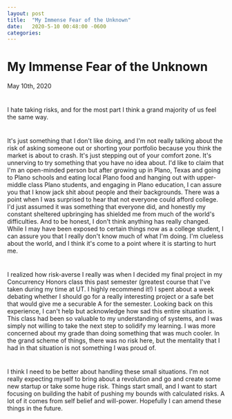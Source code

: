```yaml
---
layout: post
title:  "My Immense Fear of the Unknown"
date:   2020-5-10 00:48:00 -0600
categories: 
---
```


# My Immense Fear of the Unknown
May 10th, 2020
<hr style="height:10px; visibility:hidden;" />
I hate taking risks, and for the most part I think a grand majority of us feel the same way.

<hr style="height:10px; visibility:hidden;" />
It's just something that I don't like doing, and I'm not really talking about the risk of asking someone out or shorting your portfolio because you think the market is about to crash. It's just stepping out of your comfort zone. It's unnerving to try something that you have no idea about. I'd like to claim that I'm an open-minded person but after growing up in Plano, Texas and going to Plano schools and eating local Plano food and hanging out with upper-middle class Plano students, and engaging in Plano education, I can assure you that I know jack shit about people and their backgrounds. There was a point when I was surprised to hear that not everyone could afford college. I'd just assumed it was something that everyone did, and honestly my constant sheltered upbringing has shielded me from much of the world's difficulties. And to be honest, I don't think anything has really changed. While I may have been exposed to certain things now as a college student, I can assure you that I really don't know much of what I'm doing. I'm clueless about the world, and I think it's come to a point where it is starting to hurt me. 

<hr style="height:10px; visibility:hidden;" />

I realized how risk-averse I really was when I decided my final project in my Concurrency Honors class this past semester (greatest course that I've taken during my time at UT. I highly recommend it!) I spent about a week debating whether I should go for a really interesting project or a safe bet that would give me a securable A for the semester. Looking back on this experience, I can't help but acknowledge how sad this entire situation is. This class had been so valuable to my understanding of systems, and I was simply not willing to take the next step to solidify my learning. I was more concerned about my grade than doing something that was much cooler. In the grand scheme of things, there was no risk here, but the mentality that I had in that situation is not something I was proud of. 


<hr style="height:10px; visibility:hidden;" />

I think I need to be better about handling these small situations. I'm not really expecting myself to bring about a revolution and go and create some new startup or take some huge risk. Things start small, and I want to start focusing on building the habit of pushing my bounds with calculated risks. A lot of it comes from self belief and will-power. Hopefully I can amend these things in the future.

